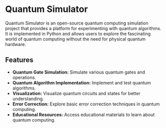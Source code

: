 # Quantum Simulator

Quantum Simulator is an open-source quantum computing simulation project that provides a platform for experimenting with quantum algorithms. It is implemented in Python and allows users to explore the fascinating world of quantum computing without the need for physical quantum hardware.

## Features

- **Quantum Gate Simulation:** Simulate various quantum gates and operations.
- **Quantum Algorithm Implementation:** Implement and test quantum algorithms.
- **Visualization:** Visualize quantum circuits and states for better understanding.
- **Error Correction:** Explore basic error correction techniques in quantum computing.
- **Educational Resources:** Access educational materials to learn about quantum computing.
